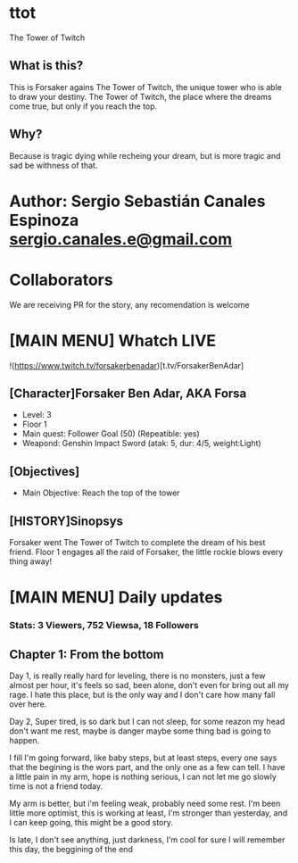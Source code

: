 # ttot
The Tower of Twitch
## What is this?
This is Forsaker agains The Tower of Twitch, the unique tower who is able to draw your destiny.
The Tower of Twitch, the place where the dreams come true, but only if you reach the top.

## Why?
Because is tragic dying while recheing your dream, but is more tragic and sad be withness of that.

# Author: Sergio Sebastián Canales Espinoza <sergio.canales.e@gmail.com>
# Collaborators
We are receiving PR for the story, any recomendation is welcome
# [MAIN MENU] Whatch LIVE
!(https://www.twitch.tv/forsakerbenadar)[t.tv/ForsakerBenAdar]
## [Character]Forsaker Ben Adar, AKA Forsa
- Level: 3
- Floor 1
- Main quest: Follower Goal (50) (Repeatible: yes)
- Weapond: Genshin Impact Sword (atak: 5, dur: 4/5, weight:Light)
## [Objectives]
- Main Objective: Reach the top of the tower
## [HISTORY]Sinopsys
Forsaker went The Tower of Twitch to complete the dream of his best friend.
Floor 1 engages all the raid of Forsaker, the little rockie blows every thing away!


# [MAIN MENU] Daily updates
### Stats: 3 Viewers, 752 Viewsa, 18 Followers
## Chapter 1: From the bottom
Day 1, is really really hard for leveling, there is no monsters, just  a few almost per hour, it's feels so sad, been alone, don't even for bring out all my rage.
I hate this place, but is the only way and I don't care how many fall over here.

Day 2, Super tired, is so dark but I can not sleep, for some reazon my head don't want me rest, maybe is danger maybe some thing bad is going to happen.

I fill I'm going forward, like baby steps, but at least steps, every one says that the begining is the wors part, and the only one as a few can tell. I have a little pain in my arm, hope is nothing serious, I can not let me go slowly time is not a friend today.

My arm is better, but i'm feeling weak, probably need some rest. I'm been little more optimist, this is working at least, I'm stronger than yesterday, and I can keep going, this might be a good story.

Is late, I don't see anything, just darkness, I'm cool for sure I will remember this day, the beggining of the end
